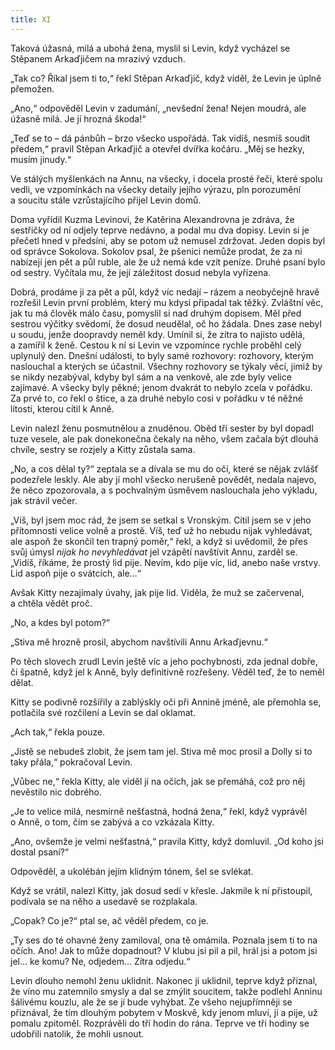 ```yaml
---
title: XI
---
```


Taková úžasná, milá a ubohá žena, myslil si Levin, když vycházel se Stěpanem Arkaďjičem na mrazivý vzduch.

„Tak co? Říkal jsem ti to,“ řekl Stěpan Arkaďjič, když viděl, že Levin je úplně přemožen.

„Ano,“ odpověděl Levin v zadumání, „nevšední žena! Nejen moudrá, ale úžasně milá. Je jí hrozná škoda!“

„Teď se to – dá pánbůh – brzo všecko uspořádá. Tak vidíš, nesmíš soudit předem,“ pravil Stěpan Arkaďjič a otevřel dvířka kočáru. „Měj se hezky, musím jinudy.“

Ve stálých myšlenkách na Annu, na všecky, i docela prosté řeči, které spolu vedli, ve vzpomínkách na všecky detaily jejího výrazu, pln porozumění a soucitu stále vzrůstajícího přijel Levin domů.

Doma vyřídil Kuzma Levinovi, že Katěrina Alexandrovna je zdráva, že sestřičky od ní odjely teprve nedávno, a podal mu dva dopisy. Levin si je přečetl hned v předsíni, aby se potom už nemusel zdržovat. Jeden dopis byl od správce Sokolova. Sokolov psal, že pšenici nemůže prodat, že za ni nabízejí jen pět a půl ruble, ale že už nemá kde vzít peníze. Druhé psaní bylo od sestry. Vyčítala mu, že její záležitost dosud nebyla vyřízena.

Dobrá, prodáme ji za pět a půl, když víc nedají – rázem a neobyčejně hravě rozřešil Levin první problém, který mu kdysi připadal tak těžký. Zvláštní věc, jak tu má člověk málo času, pomyslil si nad druhým dopisem. Měl před sestrou výčitky svědomí, že dosud neudělal, oč ho žádala. Dnes zase nebyl u soudu, jenže doopravdy neměl kdy. Umínil si, že zítra to najisto udělá, a zamířil k ženě. Cestou k ní si Levin ve vzpomínce rychle proběhl celý uplynulý den. Dnešní události, to byly samé rozhovory: rozhovory, kterým naslouchal a kterých se účastnil. Všechny rozhovory se týkaly věcí, jimiž by se nikdy nezabýval, kdyby byl sám a na venkově, ale zde byly velice zajímavé. A všecky byly pěkné; jenom dvakrát to nebylo zcela v pořádku. Za prvé to, co řekl o štice, a za druhé nebylo cosi v pořádku v té něžné lítosti, kterou cítil k Anně.

Levin nalezl ženu posmutnělou a znuděnou. Oběd tří sester by byl dopadl tuze vesele, ale pak donekonečna čekaly na něho, všem začala být dlouhá chvíle, sestry se rozjely a Kitty zůstala sama.

„No, a cos dělal ty?“ zeptala se a dívala se mu do očí, které se nějak zvlášť podezřele leskly. Ale aby jí mohl všecko nerušeně povědět, nedala najevo, že něco zpozorovala, a s pochvalným úsměvem naslouchala jeho výkladu, jak strávil večer.

„Víš, byl jsem moc rád, že jsem se setkal s Vronským. Cítil jsem se v jeho přítomnosti velice volně a prostě. Víš, teď už ho nebudu nijak vyhledávat, ale aspoň že skončil ten trapný poměr,“ řekl, a když si uvědomil, že přes svůj úmysl _nijak ho nevyhledávat_ jel vzápětí navštívit Annu, zarděl se. „Vidíš, říkáme, že prostý lid pije. Nevím, kdo pije víc, lid, anebo naše vrstvy. Lid aspoň pije o svátcích, ale…“

Avšak Kitty nezajímaly úvahy, jak pije lid. Viděla, že muž se začervenal, a chtěla vědět proč.

„No, a kdes byl potom?“

„Stiva mě hrozně prosil, abychom navštívili Annu Arkaďjevnu.“

Po těch slovech zrudl Levin ještě víc a jeho pochybnosti, zda jednal dobře, či špatně, když jel k Anně, byly definitivně rozřešeny. Věděl teď, že to neměl dělat.

Kitty se podivně rozšířily a zablýskly oči při Annině jméně, ale přemohla se, potlačila své rozčilení a Levin se dal oklamat.

„Ach tak,“ řekla pouze.

„Jistě se nebudeš zlobit, že jsem tam jel. Stiva mě moc prosil a Dolly si to taky přála,“ pokračoval Levin.

„Vůbec ne,“ řekla Kitty, ale viděl jí na očích, jak se přemáhá, což pro něj nevěstilo nic dobrého.

„Je to velice milá, nesmírně nešťastná, hodná žena,“ řekl, když vyprávěl o Anně, o tom, čím se zabývá a co vzkázala Kitty.

„Ano, ovšemže je velmi nešťastná,“ pravila Kitty, když domluvil. „Od koho jsi dostal psaní?“

Odpověděl, a ukolébán jejím klidným tónem, šel se svlékat.

Když se vrátil, nalezl Kitty, jak dosud sedí v křesle. Jakmile k ní přistoupil, podívala se na něho a usedavě se rozplakala.

„Copak? Co je?“ ptal se, ač věděl předem, co je.

„Ty ses do té ohavné ženy zamiloval, ona tě omámila. Poznala jsem ti to na očích. Ano! Jak to může dopadnout? V klubu jsi pil a pil, hrál jsi a potom jsi jel… ke komu? Ne, odjedem… Zítra odjedu.“

Levin dlouho nemohl ženu uklidnit. Nakonec ji uklidnil, teprve když přiznal, že víno mu zatemnilo smysly a dal se zmýlit soucitem, takže podlehl Anninu šálivému kouzlu, ale že se jí bude vyhýbat. Ze všeho nejupřímněji se přiznával, že tím dlouhým pobytem v Moskvě, kdy jenom mluví, jí a pije, už pomalu zpitoměl. Rozprávěli do tří hodin do rána. Teprve ve tři hodiny se udobřili natolik, že mohli usnout.
